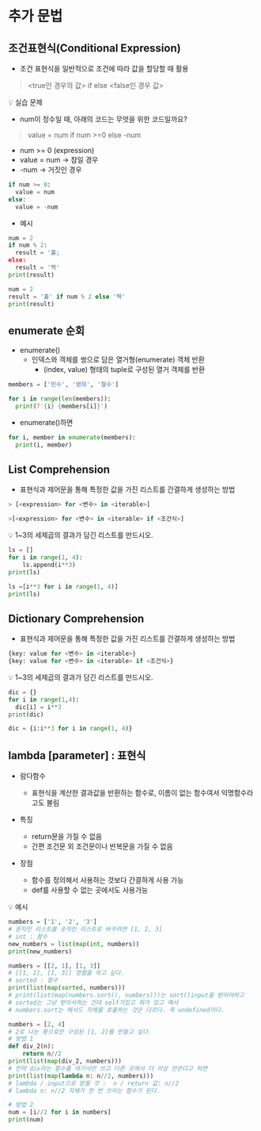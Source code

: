 # 추가 문법

## 조건표현식(Conditional Expression)

- 조건 표현식을 일반적으로 조건에 따라 값을 할당할 때 활용

> <true인 경우의 값> if <expression> else <false인 경우 값>

:bulb: 실습 문제
- num이 정수일 때, 아래의 코드는 무엇을 위한 코드일까요?
> value = num if num >=0 else -num

- num >= 0 (expression)
- value = num -> 참일 경우
- -num -> 거짓인 경우
```python
if num >= 0:
  value = num
else:
  value = -num
```
- 예시
```python
num = 2
if num % 2:
  result = '홀;
else:
  result = '짝'
print(result)
```
```python
num = 2
result = '홀' if num % 2 else '짝'
print(result)
```

## enumerate 순회

- enumerate()
  - 인덱스와 객체를 쌍으로 담은 열거형(enumerate) 객체 반환
    - (index, value) 형태의 tuple로 구성된 열거 객체를 반환

```python
members = ['민수', '영희', '철수']

for i in range(len(members)):
  print(f'{i} {members[i]}')
```
- enumerate()하면
```python
for i, member in enumerate(members):
  print(i, member)
```

## List Comprehension

- 표현식과 제어문을 통해 특정한 값을 가진 리스트를 간결하게 생성하는 방법
```python
> [<expression> for <변수> in <iterable>]

>[<expression> for <변수> in <iterable> if <조건식>]
```
:bulb: 1~3의 세제곱의 결과가 담긴 리스트를 만드시오.
```python
ls = []
for i in range(1, 4):
    ls.append(i**3)
print(ls)
```
```python
ls =[i**3 for i in range(1, 4)]
print(ls)
```

## Dictionary Comprehension

- 표현식과 제어문을 통해 특정한 값을 가진 리스트를 간결하게 생성하는 방법
```python
{key: value for <변수> in <iterable>}
{key: value for <변수> in <iterable> if <조건식>}
```
:bulb: 1~3의 세제곱의 결과가 담긴 리스트를 만드시오.
```python
dic = {}
for i in range(1,4):
  dic[i] = i**3
print(dic)
```
```python
dic = {i:i**3 for i in range(1, 4)}
```

## lambda [parameter] : 표현식

- 람다함수
  - 표현식을 계산한 결과값을 반환하는 함수로, 이름이 없는 함수여서 익명함수라고도 불림

- 특징
  - return문을 가질 수 없음
  - 간편 조건문 외 조건문이나 반복문을 가질 수 없음

- 장점
  - 함수를 정의해서 사용하는 것보다 간결하게 사용 가능
  - def를 사용할 수 없는 곳에서도 사용가능

:bulb: 예시
```python
numbers = ['1', '2', '3']
# 문자인 리스트를 숫자인 리스트로 바꾸려면 [1, 2, 3]
# int : 함수
new_numbers = list(map(int, numbers))
print(new_numbers)

numbers = [[2, 1], [1, 3]]
# [[1, 2], [1, 3]] 정렬을 하고 싶다.
# sorted : 함수
print(list(map(sorted, numbers)))
# print(list(map(numbers.sort(), numbers)))는 sort()input을 받아야하고
# sorted는 그냥 받아서하는 건데 self가있고 뭐가 있고 해서
# numbers.sort는 메서드 자체를 호출하는 것은 다르다. 즉 undefined이다.

numbers = [2, 4]
# 2로 나눈 몫으로만 구성된 [1, 2]를 만들고 싶다.
# 방법 1
def div_2(n):
    return n//2
print(list(map(div_2, numbers)))
# 만약 div라는 함수를 여기서만 쓰고 다른 곳에서 더 이상 안쓴다고 하면
print(list(map(lambda n: n//2, numbers)))
# lambda / input으로 받을 것 :  n / return 값: n//2
# lambda n: n//2 자체가 한 번 쓰이는 함수가 된다.

# 방법 2
num = [i//2 for i in numbers]
print(num)
```